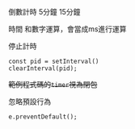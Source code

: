 
倒數計時
5分鐘
15分鐘


時間 和數字運算，會當成ms進行運算

停止計時
```javascript=
const pid = setInterval()
clearInterval(pid);
```

~~範例程式碼的`timer`視為閉包~~


忽略預設行為
```javascript=
e.preventDefault();
```
